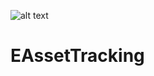 ![alt text](https://github.com/woojin444/EAssetTracking/Landing/Thales_Logo.svg "Thales")
# EAssetTracking
